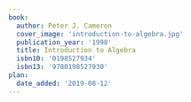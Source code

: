 ```yaml
---
book:
  author: Peter J. Cameron
  cover_image: 'introduction-to-algebra.jpg'
  publication_year: '1998'
  title: Introduction to Algebra
  isbn10: '0198527934'
  isbn13: '9780198527930'
plan:
  date_added: '2019-08-12'
---
```

